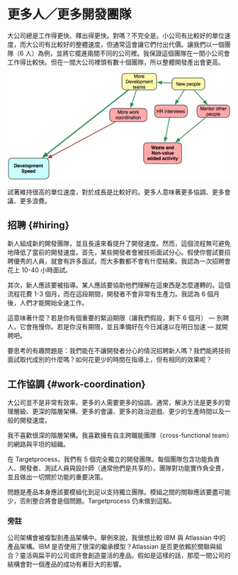 # 更多人／更多開發團隊

大公司總是工作得更快、釋出得更快。對嗎？不完全是。小公司有比較好的單位速度，而大公司有比較好的整體速度，但通常這會讓它們付出代價。讓我們以一個團隊（6 人）為例，並將它擺進兩間不同的公司裡。我保證這個團隊在一間小公司會工作得比較快。但在一間大公司裡頭有數十個團隊，所以整體開發產出會更高。

![hr](../assets/hr.png)

試著維持很高的單位速度，對於成長是比較好的。更多人意味著更多協調、更多會議、更多浪費。

## 招聘 {#hiring}

新人組成新的開發團隊，並且長遠來看提升了開發速度。然而，這個流程無可避免地降低了當前的開發速度。首先，某些開發者會被技術面試分心。假使你嘗試要招聘優秀的人員，就會有許多面試，而大多數都不會有什麼結果。我認為一次招聘會花上 10-40 小時面試。

其次，新人應該要被指導。某人應該要協助他們理解在這東西是怎麼運轉的。這個流程花費 1-3 個月，而在這段期間，開發者不會非常有生產力。我認為 6 個月後，人們才能開始全速工作。

這意味著什麼？若是你有個重要的緊迫期限（讓我們假設，剩下 6 個月） — 別聘人，它會拖慢你。若是你沒有期限，並且準備好在今日減速以在明日加速 — 就開聘吧。

要思考的有趣問題是：我們能在不讓開發者分心的情況招聘新人嗎？我們能將技術面試取代成別的什麼嗎？如何花更少的時間在指導上，但有相同的效果呢？

## 工作協調 {#work-coordination}

大公司並不是非常有效率。更多的人需要更多的協調。通常，解決方法是更多的管理層級、更深的階層架構、更多的會議、更多的政治遊戲、更少的生產時間以及一般的開發速度。

我不喜歡很深的階層架構。我喜歡擁有自主跨職能團隊（cross-functional team）的網路與平坦的組織。

在 Targetprocess，我們有 5 個完全獨立的開發團隊。每個團隊包含功能負責人、開發者、測試人員與設計師（通常他們是共享的）。團隊對功能實作負全責，並且做出一切關於功能的重要決策。

問題是產品本身應該要模組化到足以支持獨立團隊。模組之間的關聯應該要盡可能少，否則整合將會是個問題。Targetprocess 仍未做到這點。

### 旁註

公司架構會被複製到產品架構中。舉例來說，我很想比較 IBM 與 Atlassian 中的產品架構。IBM 是否使用了很深的繼承模型？Atlassian 是否更依賴於關聯與組合？靈活與扁平的公司或許會創造靈活的產品。假如是這樣的話，那麼一間公司的結構會對一個產品的成功有著巨大的影響。
